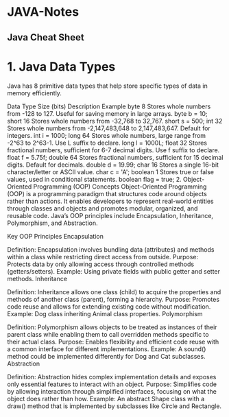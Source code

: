 # JAVA-Notes

## Java Cheat Sheet
# 1. Java Data Types
Java has 8 primitive data types that help store specific types of data in memory efficiently.

Data Type	Size (bits)	Description	Example
byte	8	Stores whole numbers from -128 to 127. Useful for saving memory in large arrays.	byte b = 10;
short	16	Stores whole numbers from -32,768 to 32,767.	short s = 500;
int	32	Stores whole numbers from -2,147,483,648 to 2,147,483,647. Default for integers.	int i = 1000;
long	64	Stores whole numbers, large range from -2^63 to 2^63-1. Use L suffix to declare.	long l = 1000L;
float	32	Stores fractional numbers, sufficient for 6-7 decimal digits. Use f suffix to declare.	float f = 5.75f;
double	64	Stores fractional numbers, sufficient for 15 decimal digits. Default for decimals.	double d = 19.99;
char	16	Stores a single 16-bit character/letter or ASCII value.	char c = 'A';
boolean	1	Stores true or false values, used in conditional statements.	boolean flag = true;
2. Object-Oriented Programming (OOP) Concepts
Object-Oriented Programming (OOP) is a programming paradigm that structures code around objects rather than actions. It enables developers to represent real-world entities through classes and objects and promotes modular, organized, and reusable code. Java’s OOP principles include Encapsulation, Inheritance, Polymorphism, and Abstraction.

Key OOP Principles
Encapsulation

Definition: Encapsulation involves bundling data (attributes) and methods within a class while restricting direct access from outside.
Purpose: Protects data by only allowing access through controlled methods (getters/setters).
Example: Using private fields with public getter and setter methods.
Inheritance

Definition: Inheritance allows one class (child) to acquire the properties and methods of another class (parent), forming a hierarchy.
Purpose: Promotes code reuse and allows for extending existing code without modification.
Example: Dog class inheriting Animal class properties.
Polymorphism

Definition: Polymorphism allows objects to be treated as instances of their parent class while enabling them to call overridden methods specific to their actual class.
Purpose: Enables flexibility and efficient code reuse with a common interface for different implementations.
Example: A sound() method could be implemented differently for Dog and Cat subclasses.
Abstraction

Definition: Abstraction hides complex implementation details and exposes only essential features to interact with an object.
Purpose: Simplifies code by allowing interaction through simplified interfaces, focusing on what the object does rather than how.
Example: An abstract Shape class with a draw() method that is implemented by subclasses like Circle and Rectangle.
